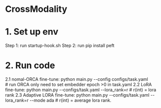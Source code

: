 # CrossModality
# 1. Set up env 
   Step 1: run startup-hook.sh
   Step 2: run pip install peft
# 2. Run code
  2.1 nomal-ORCA fine-tune: python main.py --config configs/task.yaml   
      # run ORCA only need to set embedder epoch >0  in task.yaml
  2.2 LoRA fine-tune:  python main.py --configs/task.yaml --lora_rank=r 
      # r(int) = lora rank
  2.3 Adaptive LORA fine-tune: python main.py --configs/task.yaml --lora_rank=r --mode ada
      # r(int) = average lora rank.       